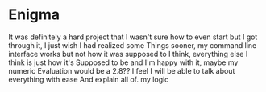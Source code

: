 # Enigma


It was definitely a hard project that I wasn't sure how to 
even start but I got through it, I just wish I had realized some 
Things sooner, my command line interface works but not how it was supposed 
to I think, everything else I think is just how it's 
Supposed to be and I'm happy with it, maybe my numeric 
Evaluation would be a 2.8?? 
I feel I will be able to talk about everything with ease 
And explain all of. my logic
